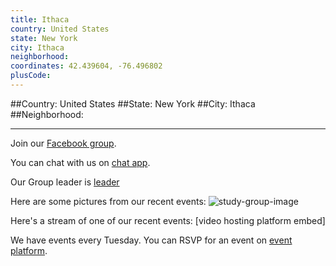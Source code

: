 ```yaml
---
title: Ithaca
country: United States
state: New York
city: Ithaca
neighborhood: 
coordinates: 42.439604, -76.496802
plusCode:
---
```


##Country: United States
##State: New York
##City: Ithaca
##Neighborhood: 
*****
Join our [Facebook group](https://www.facebook.com/groups/free.code.camp.ithaca).

You can chat with us on [chat app]().

Our Group leader is [leader]()

Here are some pictures from our recent events:
![study-group-image]()

Here's a stream of one of our recent events:
[video hosting platform embed]

We have events every Tuesday. You can RSVP for an event on [event platform]().
